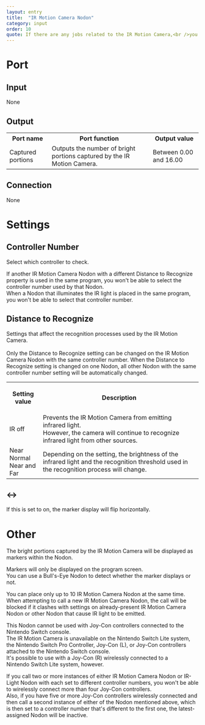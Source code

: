 ```yaml
---
layout: entry
title:  "IR Motion Camera Nodon"
category: input
order: 10
quote: If there are any jobs related to the IR Motion Camera,<br />you have to go through me.
---
```

<h1>Port</h1>
<h2>Input</h2>
<p>None</p>
<h2>Output</h2>
<table class="wrapped">
  <colgroup>
    <col />
    <col />
    <col />
  </colgroup>
  <tbody>
    <tr>
      <th>Port name</th>
      <th>Port function</th>
      <th>Output value</th>
    </tr>
    <tr>
      <td label="Port name"><span>Captured portions</span></td>
      <td label="Port function"><span>Outputs the number of bright portions captured by the IR Motion Camera.</span></td>
      <td label="Output value"><span>Between 0.00 and 16.00</span></td>
    </tr>
  </tbody>
</table>
<h2>Connection</h2>
<p>None</p>
<h1>Settings</h1>
<h2>Controller Number</h2>
<p>Select which controller to check.</p>
<p>If another IR Motion Camera Nodon with a different Distance to Recognize property is used in the same program, you won't be able to select the controller number used by that Nodon.<br />When a Nodon that illuminates the IR light is placed in the same program, you won't be able to select that controller number.</p>
<h2>Distance to Recognize</h2>
<p>Settings that affect the recognition processes used by the IR Motion Camera.<br /><br />Only the Distance to Recognize setting can be changed on the IR Motion Camera Nodon with the same controller number. When the Distance to Recognize setting is changed on one Nodon, all other Nodon with the same controller number setting will be automatically changed.</p>
<table class="wrapped">
  <colgroup>
    <col />
    <col />
  </colgroup>
  <tbody>
    <tr>
      <th>
        <p>Setting value</p>
      </th>
      <th>
        <p>Description</p>
      </th>
    </tr>
    <tr>
      <td label="Setting value"><span>IR off</span></td>
      <td label="Description"><span>Prevents the IR Motion Camera from emitting infrared light.<br />However, the camera will continue to recognize infrared light from other sources.</span></td>
    </tr>
    <tr>
      <td label="Setting value"><span>Near<br />Normal<br />Near and Far</span></td>
      <td label="Description"><span>Depending on the setting, the brightness of the infrared light and the recognition threshold used in the recognition process will change.</span></td>
    </tr>
  </tbody>
</table>
<h2 id="Anchor_804928088_h2_6">
  &harr;
</h2>
<p>If this is set to on, the marker display will flip horizontally.</p>
<h1>Other</h1>
<p>The bright portions captured by the IR Motion Camera will be displayed as markers within the Nodon.</p>
<p>Markers will only be displayed on the program screen.<br />You can use a Bull's-Eye Nodon to detect whether the marker displays or not.</p>
<p>You can place only up to 10 IR Motion Camera Nodon at the same time.<br />When attempting to call a new IR Motion Camera Nodon, the call will be blocked if it clashes with settings on already-present IR Motion Camera Nodon or other Nodon that cause IR light to be emitted.</p>
<p>This Nodon cannot be used with Joy-Con controllers connected to the Nintendo&nbsp;Switch console.<br />The IR Motion Camera is unavailable on the Nintendo&nbsp;Switch Lite system, the Nintendo&nbsp;Switch Pro Controller, Joy-Con (L), or Joy-Con controllers attached to the Nintendo&nbsp;Switch console.<br />It's possible to use with a Joy-Con (R) wirelessly connected to a Nintendo&nbsp;Switch Lite system, however.</p>
<p>If you call two or more instances of either IR Motion Camera Nodon or IR-Light Nodon with each set to different controller numbers, you won't be able to wirelessly connect more than four Joy-Con controllers.<br />Also, if you have five or more Joy-Con controllers wirelessly connected and then call a second instance of either of the Nodon mentioned above, which is then set to a controller number that's different to the first one, the latest-assigned Nodon will be inactive.</p>
<p>